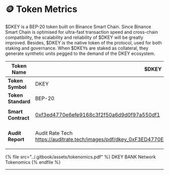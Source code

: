 # 🪙 Token Metrics

$DKEY is a BEP-20 token built on Binance Smart Chain. Since Binance Smart Chain is optimised for ultra-fast transaction speed and cross-chain compatibility, the scalability and reliability of $DKEY will be greatly improved. Besides, $DKEY is the native token of the protocol, used for both staking and governance. When $DKEYs are staked as collateral, they generate synthetic units pegged to the demand of the DKEY ecosystem.



| **Token Name**     | $DKEY                                                                                                                                                                                                               |
| ------------------ | ------------------------------------------------------------------------------------------------------------------------------------------------------------------------------------------------------------------- |
| **Token Symbol**   | DKEY                                                                                                                                                                                                                |
| **Token Standard** | BEP-20                                                                                                                                                                                                              |
| **Smart Contract** | <p><a href="https://bscscan.com/token/0xf3ed4770e6efe9168c3f2f50a6d9d0f97a550df1">0xf3ed4770e6efe9168c3f2f50a6d9d0f97a550df1</a><br></p>                                                                            |
| **Audit Report**   | <p>Audit Rate Tech<br><a href="https://auditrate.tech/images/pdf/dkey_0xF3ED4770E6eFe9168c3f2F50A6D9d0F97a550DF1.pdf">https://auditrate.tech/images/pdf/dkey_0xF3ED4770E6eFe9168c3f2F50A6D9d0F97a550DF1.pdf</a></p> |





{% file src="../.gitbook/assets/tokenomics.pdf" %}
DKEY BANK Network Tokenomics
{% endfile %}





****
